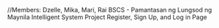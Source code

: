 //Members: Dzelle, Mika, Mari, Rai
BSCS - Pamantasan ng Lungsod ng Maynila
Intelligent System Project
Register, Sign Up, and Log in Page